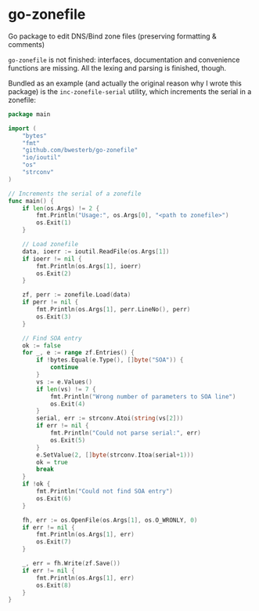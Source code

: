 # go-zonefile
Go package to edit DNS/Bind zone files (preserving formatting & comments)

`go-zonefile` is not finished: interfaces, documentation and convenience functions are missing.
All the lexing and parsing is finished, though.

Bundled as an example (and actually the original reason why I wrote this package)
is the `inc-zonefile-serial` utility, which increments the serial in a zonefile:

```go
package main

import (
	"bytes"
	"fmt"
	"github.com/bwesterb/go-zonefile"
	"io/ioutil"
	"os"
	"strconv"
)

// Increments the serial of a zonefile
func main() {
	if len(os.Args) != 2 {
		fmt.Println("Usage:", os.Args[0], "<path to zonefile>")
		os.Exit(1)
	}

	// Load zonefile
	data, ioerr := ioutil.ReadFile(os.Args[1])
	if ioerr != nil {
		fmt.Println(os.Args[1], ioerr)
		os.Exit(2)
	}

	zf, perr := zonefile.Load(data)
	if perr != nil {
		fmt.Println(os.Args[1], perr.LineNo(), perr)
		os.Exit(3)
	}

	// Find SOA entry
	ok := false
	for _, e := range zf.Entries() {
		if !bytes.Equal(e.Type(), []byte("SOA")) {
			continue
		}
		vs := e.Values()
		if len(vs) != 7 {
			fmt.Println("Wrong number of parameters to SOA line")
			os.Exit(4)
		}
		serial, err := strconv.Atoi(string(vs[2]))
		if err != nil {
			fmt.Println("Could not parse serial:", err)
			os.Exit(5)
		}
		e.SetValue(2, []byte(strconv.Itoa(serial+1)))
		ok = true
		break
	}
	if !ok {
		fmt.Println("Could not find SOA entry")
		os.Exit(6)
	}

	fh, err := os.OpenFile(os.Args[1], os.O_WRONLY, 0)
	if err != nil {
		fmt.Println(os.Args[1], err)
		os.Exit(7)
	}

	_, err = fh.Write(zf.Save())
	if err != nil {
		fmt.Println(os.Args[1], err)
		os.Exit(8)
	}
}
```
